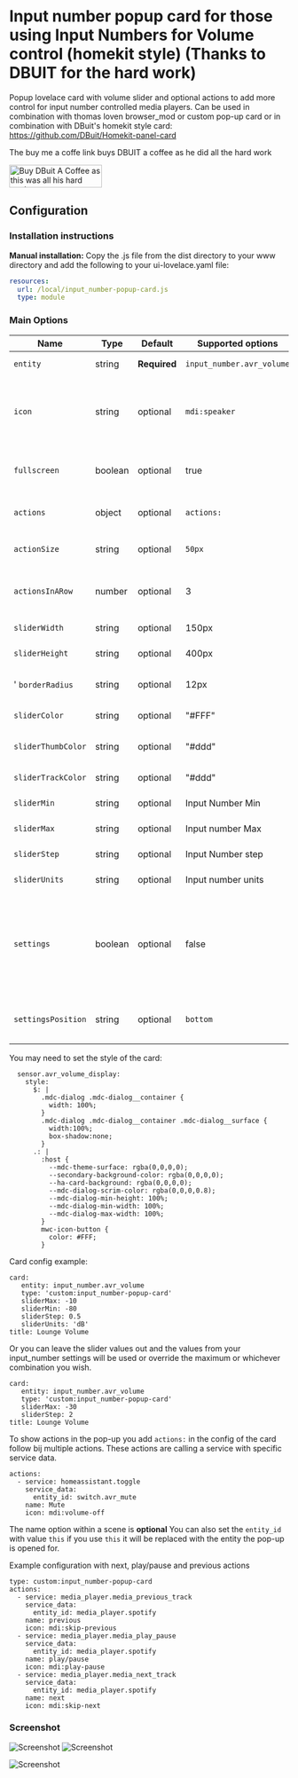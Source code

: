 # Input number popup card for those using Input Numbers for Volume control (homekit style) (Thanks to DBUIT for the hard work)
Popup lovelace card with volume slider and optional actions to add more control for input number controlled media players.
Can be used in combination with thomas loven browser_mod or custom pop-up card or in combination with DBuit's homekit style card: https://github.com/DBuit/Homekit-panel-card

The buy me a coffe link buys DBUIT a coffee as he did all the hard work

<a href="https://www.buymeacoffee.com/ZrUK14i" target="_blank"><img height="41px" width="167px" src="https://cdn.buymeacoffee.com/buttons/default-orange.png" alt="Buy DBuit A Coffee as this was all his hard work"></a>

## Configuration

### Installation instructions

**Manual installation:**
Copy the .js file from the dist directory to your www directory and add the following to your ui-lovelace.yaml file:

```yaml
resources:
  url: /local/input_number-popup-card.js
  type: module
```

### Main Options

| Name | Type | Default | Supported options | Description |
| -------------- | ----------- | ------------ | ------------------------------------------------ | --------------------------------------------------------------------------------------------------------------------------------------------------------------------------------------------------------------------------------------------------------------------------------------------------------------------------------------------- |
| `entity` | string | **Required** | `input_number.avr_volume` | Entity of the input number |
| `icon` | string | optional | `mdi:speaker` | It will use customize entity icon or from the config as a fallback it used speaker icon |
| `fullscreen` | boolean | optional | true | If false it will remove the pop-up wrapper which makes it fullscreen |
| `actions` | object | optional | `actions:`  | define actions that you can activate from the pop-up. |
| `actionSize` | string | optional | `50px`  | Set the size of the action buttons default `50px` |
| `actionsInARow` | number | optional | 3 | number of actions that will be placed in a row under the slider |
| `sliderWidth` | string | optional | 150px | The width of the slider |
| `sliderHeight` | string | optional | 400px | The height of the slider |
' `borderRadius` | string | optional | 12px | The border radius of the slider and switch |
| `sliderColor` | string | optional | "#FFF" | The color of the slider |
| `sliderThumbColor` | string | optional | "#ddd" | The color of the line that you use to slide the slider  |
| `sliderTrackColor` | string | optional | "#ddd" | The color of the slider track |
| `sliderMin` | string | optional | Input Number Min | The miniumn value for the slider |
| `sliderMax` | string | optional | Input number Max | The maximum value of the slider |
| `sliderStep` | string | optional | Input Number step | The stepping value the slider track |
| `sliderUnits` | string | optional | Input number units | The units of the slider |
| `settings` | boolean | optional | false | When it will add a settings button that displays the more-info content see settings example for DBUIT's light popup for more options/information [here](https://github.com/DBuit/light-popup-card#settings) |
| `settingsPosition` | string | optional | `bottom`  | set position of the settings button options: `top` or `bottom`. |

You may need to set the style of the card:
```
  sensor.avr_volume_display:
    style:
      $: |
        .mdc-dialog .mdc-dialog__container {
          width: 100%;
        }
        .mdc-dialog .mdc-dialog__container .mdc-dialog__surface {
          width:100%;
          box-shadow:none;
        }
      .: |
        :host {
          --mdc-theme-surface: rgba(0,0,0,0);
          --secondary-background-color: rgba(0,0,0,0);
          --ha-card-background: rgba(0,0,0,0);
          --mdc-dialog-scrim-color: rgba(0,0,0,0.8);
          --mdc-dialog-min-height: 100%;
          --mdc-dialog-min-width: 100%;
          --mdc-dialog-max-width: 100%;
        }
        mwc-icon-button {
          color: #FFF;
        }      
```

Card config example:
```
card:
   entity: input_number.avr_volume
   type: 'custom:input_number-popup-card'
   sliderMax: -10
   sliderMin: -80
   sliderStep: 0.5
   sliderUnits: 'dB'
title: Lounge Volume
```

Or you can leave the slider values out and the values from your input_number settings will be used or override the maximum or whichever combination you wish.
```
card:
   entity: input_number.avr_volume
   type: 'custom:input_number-popup-card'
   sliderMax: -30
   sliderStep: 2
title: Lounge Volume
```

To show actions in the pop-up you add `actions:` in the config of the card follow bij multiple actions.
These actions are calling a service with specific service data.
```
actions:
  - service: homeassistant.toggle
    service_data:
      entity_id: switch.avr_mute
    name: Mute
    icon: mdi:volume-off
```
The name option within a scene is **optional**
You can also set the `entity_id` with value `this` if you use `this` it will be replaced with the entity the pop-up is opened for.


Example configuration with next, play/pause and previous actions
```
type: custom:input_number-popup-card
actions:
  - service: media_player.media_previous_track
    service_data:
      entity_id: media_player.spotify
    name: previous
    icon: mdi:skip-previous
  - service: media_player.media_play_pause
    service_data:
      entity_id: media_player.spotify
    name: play/pause
    icon: mdi:play-pause
  - service: media_player.media_next_track
    service_data:
      entity_id: media_player.spotify
    name: next
    icon: mdi:skip-next
```

### Screenshot

![Screenshot](screenshot1.png) ![Screenshot](screenshot2.png)

![Screenshot](screenshot.png)
